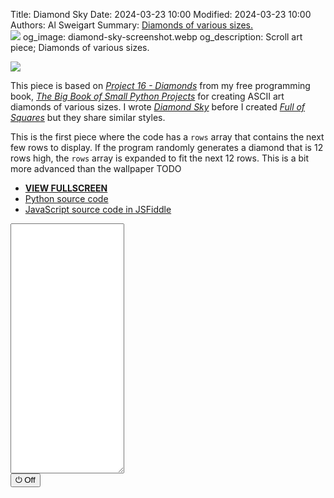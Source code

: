 Title: Diamond Sky
Date: 2024-03-23 10:00
Modified: 2024-03-23 10:00
Authors: Al Sweigart
Summary: <a href="{filename}diamond-sky.md">Diamonds of various sizes.<br><img src="{static}/images/diamond-sky-screenshot.webp" style="max-width: 640px;"></a>
og_image: diamond-sky-screenshot.webp
og_description: Scroll art piece; Diamonds of various sizes.

<img src="{static}/images/diamond-sky-screenshot.webp" style="max-width: 640px;">

This piece is based on [*Project 16 - Diamonds*](https://inventwithpython.com/bigbookpython/project16.html) from my free programming book, [*The Big Book of Small Python Projects*](https://inventwithpython.com/bigbookpython/project16.html) for creating ASCII art diamonds of various sizes. I wrote [*Diamond Sky*]({filename}diamond-sky.md) before I created [*Full of Squares*]({filename}full-of-squares.md) but they share similar styles.

This is the first piece where the code has a `rows` array that contains the next few rows to display. If the program randomly generates a diamond that is 12 rows high, the `rows` array is expanded to fit the next 12 rows. This is a bit more advanced than the wallpaper TODO


* **[VIEW FULLSCREEN](/static/diamond-sky-fullscreen.html)**
* [Python source code](https://github.com/asweigart/scrollart/blob/main/python/diamondsky.py)
* [JavaScript source code in JSFiddle](https://jsfiddle.net/asweigart/7x15u60w/)

<div><textarea id="bextOutput" readonly style="height: 400px;"></textarea><br /><button type="button" onclick="running = !running;">&#x23FB; Off</button></div>

<script src="/static/bext.js"></script><link rel="stylesheet" href="/static/bext.css">
<script>// SCROLL CODE


let bextRowBuffer = 256;  // Change this to whatever size you want, or -1 for infinite buffer.
let running = true;

// Code adapted from my diamonds.py program here: https://inventwithpython.com/bigbookpython/project16.html

const DELAY = 100;  // Pause after each row in milliseconds.
const WIDTH = 200;  // Number of columns in output.
const MIN_DIAMOND_SIZE = 1;
const MAX_DIAMOND_SIZE = 8;

const CHANCE_FOR_FILLED_DIAMOND = 0.3;  // Set between 0.0 and 1.0

const NUM_DIAMONDS_PER_ROW = 2;

const EMPTY = '                ...,';

function getOutlineDiamond(size) {
    if (size <= 0) throw new Error('Size must be greater than 0');
    let rows = [];
    // Make the top half of the diamond:
    for (let i = 0; i < size; i++) {
        rows.push(new Array(size - i - 1).fill(null).concat('/').concat(new Array(i * 2).fill(' ')).concat('\\'));
    }
    // Make the bottom half of the diamond:
    for (let i = 0; i < size; i++) {
        rows.push(new Array(i).fill(null).concat('\\').concat(new Array((size - i - 1) * 2).fill(' ')).concat('/'));
    }
    return rows;
}

function getFilledDiamond(size) {
    if (size <= 0) throw new Error('Size must be greater than 0');
    let rows = [];
    // Make the top half of the diamond:
    for (let i = 0; i < size; i++) {
        rows.push(new Array(size - i - 1).fill(null).concat(new Array(i + 1).fill('/')).concat(new Array(i + 1).fill('\\')));
    }
    // Make the bottom half of the diamond:
    for (let i = 0; i < size; i++) {
        rows.push(new Array(i).fill(null).concat(new Array(size - i).fill('\\')).concat(new Array(size - i).fill('/')));
    }
    return rows;
}

async function main() {
    let nextRows = [];
    while (running) {
        for (let j = 0; j < NUM_DIAMONDS_PER_ROW; j++) {
            let size = Math.floor(Math.random() * (MAX_DIAMOND_SIZE - MIN_DIAMOND_SIZE + 1)) + MIN_DIAMOND_SIZE;

            let diamond;
            if (Math.random() < CHANCE_FOR_FILLED_DIAMOND) {
                diamond = getFilledDiamond(size);
            } else {
                diamond = getOutlineDiamond(size);
            }

            let xStart = Math.floor(Math.random() * (WIDTH - 1 - (size * 2)));

            // Make sure there are enough rows in `nextRows`:
            while (nextRows.length < size * 2) {
                nextRows.push(new Array(WIDTH).fill(null).map(() => EMPTY[Math.floor(Math.random() * EMPTY.length)]));
            }

            // Add the diamond to `nextRows`
            for (let y = 0; y < diamond.length; y++) {
                for (let x = 0; x < diamond[y].length; x++) {
                    if (diamond[y][x] === null) continue;  // Skip null values, equivalent to Python's None
                    nextRows[y][x + xStart] = diamond[y][x];
                }
            }
        }

        // Print the row and then remove it:
        print(nextRows[0].join(''));
        nextRows.shift();

        // Pause for a bit before printing the next row:
        await sleep(DELAY);
    }
}

main();

</script>

